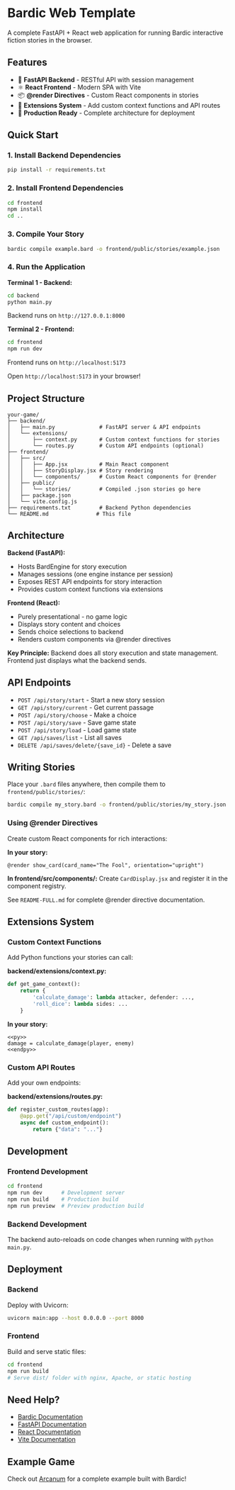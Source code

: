 # Bardic Web Template

A complete FastAPI + React web application for running Bardic interactive fiction stories in the browser.

## Features

- 🚀 **FastAPI Backend** - RESTful API with session management
- ⚛️ **React Frontend** - Modern SPA with Vite
- 📦 **@render Directives** - Custom React components in stories
- 🔌 **Extensions System** - Add custom context functions and API routes
- 🎨 **Production Ready** - Complete architecture for deployment

## Quick Start

### 1. Install Backend Dependencies

```bash
pip install -r requirements.txt
```

### 2. Install Frontend Dependencies

```bash
cd frontend
npm install
cd ..
```

### 3. Compile Your Story

```bash
bardic compile example.bard -o frontend/public/stories/example.json
```

### 4. Run the Application

**Terminal 1 - Backend:**
```bash
cd backend
python main.py
```

Backend runs on `http://127.0.0.1:8000`

**Terminal 2 - Frontend:**
```bash
cd frontend
npm run dev
```

Frontend runs on `http://localhost:5173`

Open `http://localhost:5173` in your browser!

## Project Structure

```
your-game/
├── backend/
│   ├── main.py              # FastAPI server & API endpoints
│   └── extensions/
│       ├── context.py       # Custom context functions for stories
│       └── routes.py        # Custom API endpoints (optional)
├── frontend/
│   ├── src/
│   │   ├── App.jsx          # Main React component
│   │   ├── StoryDisplay.jsx # Story rendering
│   │   └── components/      # Custom React components for @render
│   ├── public/
│   │   └── stories/         # Compiled .json stories go here
│   ├── package.json
│   └── vite.config.js
├── requirements.txt         # Backend Python dependencies
└── README.md               # This file
```

## Architecture

**Backend (FastAPI):**
- Hosts BardEngine for story execution
- Manages sessions (one engine instance per session)
- Exposes REST API endpoints for story interaction
- Provides custom context functions via extensions

**Frontend (React):**
- Purely presentational - no game logic
- Displays story content and choices
- Sends choice selections to backend
- Renders custom components via @render directives

**Key Principle:** Backend does all story execution and state management. Frontend just displays what the backend sends.

## API Endpoints

- `POST /api/story/start` - Start a new story session
- `GET /api/story/current` - Get current passage
- `POST /api/story/choose` - Make a choice
- `POST /api/story/save` - Save game state
- `POST /api/story/load` - Load game state
- `GET /api/saves/list` - List all saves
- `DELETE /api/saves/delete/{save_id}` - Delete a save

## Writing Stories

Place your `.bard` files anywhere, then compile them to `frontend/public/stories/`:

```bash
bardic compile my_story.bard -o frontend/public/stories/my_story.json
```

### Using @render Directives

Create custom React components for rich interactions:

**In your story:**
```bard
@render show_card(card_name="The Fool", orientation="upright")
```

**In frontend/src/components/:**
Create `CardDisplay.jsx` and register it in the component registry.

See `README-FULL.md` for complete @render directive documentation.

## Extensions System

### Custom Context Functions

Add Python functions your stories can call:

**backend/extensions/context.py:**
```python
def get_game_context():
    return {
        'calculate_damage': lambda attacker, defender: ...,
        'roll_dice': lambda sides: ...
    }
```

**In your story:**
```bard
<<py>>
damage = calculate_damage(player, enemy)
<<endpy>>
```

### Custom API Routes

Add your own endpoints:

**backend/extensions/routes.py:**
```python
def register_custom_routes(app):
    @app.get("/api/custom/endpoint")
    async def custom_endpoint():
        return {"data": "..."}
```

## Development

### Frontend Development

```bash
cd frontend
npm run dev      # Development server
npm run build    # Production build
npm run preview  # Preview production build
```

### Backend Development

The backend auto-reloads on code changes when running with `python main.py`.

## Deployment

### Backend

Deploy with Uvicorn:
```bash
uvicorn main:app --host 0.0.0.0 --port 8000
```

### Frontend

Build and serve static files:
```bash
cd frontend
npm run build
# Serve dist/ folder with nginx, Apache, or static hosting
```

## Need Help?

- [Bardic Documentation](https://github.com/katelouie/bardic)
- [FastAPI Documentation](https://fastapi.tiangolo.com/)
- [React Documentation](https://react.dev/)
- [Vite Documentation](https://vitejs.dev/)

## Example Game

Check out [Arcanum](https://github.com/katelouie/arcanum-game) for a complete example built with Bardic!
